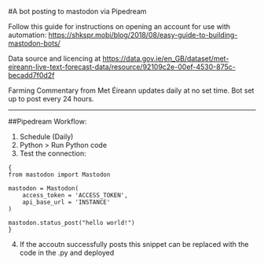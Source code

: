 #A bot posting to mastodon via Pipedream

Follow this guide for instructions on opening an account for use with automation: https://shkspr.mobi/blog/2018/08/easy-guide-to-building-mastodon-bots/

Data source and licencing at https://data.gov.ie/en_GB/dataset/met-eireann-live-text-forecast-data/resource/92109c2e-00ef-4530-875c-becadd7f0d2f

Farming Commentary from Met Éireann updates daily at no set time. Bot set up to post every 24 hours.

---
##Pipedream Workflow:
1. Schedule (Daily)
2. Python > Run Python code
3. Test the connection:

```
{
from mastodon import Mastodon

mastodon = Mastodon(
    access_token = 'ACCESS_TOKEN',
    api_base_url = 'INSTANCE'
)

mastodon.status_post("hello world!")
}
``` 

4. If the accoutn successfully posts this snippet can be replaced with the code in the .py and deployed
